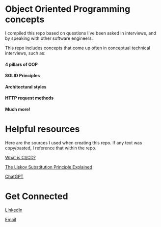 # Object Oriented Programming concepts

I compiled this repo based on questions I've been asked in interviews, and by speaking with other software engineers.

This repo includes concepts that come up often in conceptual technical interviews, such as:

#### 4 pillars of OOP
#### SOLID Principles
#### Architectural styles
#### HTTP request methods
#### Much more!

# Helpful resources
Here are the sources I used when creating this repo. If any text was copy/pasted, I reference that within the repo.

[What is CI/CD?](https://about.gitlab.com/topics/ci-cd/)

[The Liskov Substitution Principle Explained]( https://reflectoring.io/lsp-explained/)

[ChatGPT](  https://chat.openai.com/)


# Get Connected

[ LinkedIn](https://www.linkedin.com/in/averycs)

[Email](mailto:Averydcs@gmail.com)











  
